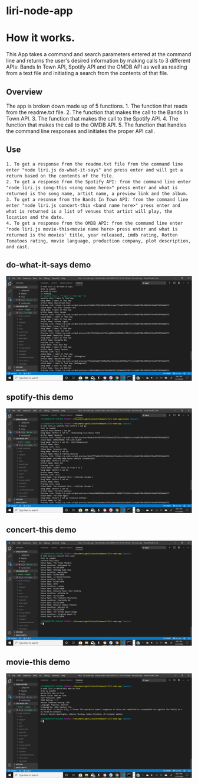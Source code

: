 # liri-node-app
# How it works.
This App takes a command and search parameters entered at the command line and returns the user's desired information by making calls to 3 different APIs: Bands In Town API, Spotify API and the OMDB API as well as reading from a text file and initiating a search from the contents of that file.
## Overview
The app is broken down made up of 5 functions. 
    1. The function that reads from the readme.txt file.
    2. The function that makes the call to the Bands In Town API.
    3. The function that makes the call to the Spotify API.
    4. The function that makes the call to the OMDB API.
    5. The function that handles the command line responses and initiates the proper API call.

## Use
    1. To get a response from the readme.txt file from the command line enter "node liri.js do-what-it-says" and press enter and will get a return based on the contents of the file.
    2. To get a response from the Spotify API: from the command line enter "node liri.js song-this <song name here>" press enter and what is returned is the song name, artist name, a preview link and the album.
    3. To get a resonse from the Bands In Town API: from the command line enter "node liri.js concert-this <band name here>" press enter and what is returned is a list of venues that artist will play, the location and the date.
    4. To get a response from the OMDB API: from the command line enter "node liri.js movie-this<movie name here> press enter and what is returned is the movies' title, year released, imdb rating, Rotten Tomatoes rating, movie language, production company, plot description, and cast.

## do-what-it-says demo
![](assets/images/Screenshot%20(11).png)
## spotify-this demo
![](assets/images/Screenshot%20(8).png)
## concert-this demo
![](assets/images/Screenshot%20(10).png)
## movie-this demo
![](assets/images/Screenshot%20(9).png)
